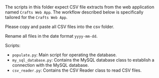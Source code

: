 The scripts in this folder expect CSV file extracts from the web application named `Crafts Web App`. The workflow described below is specifically tailored for the `Crafts Web App`.

Please copy and paste all CSV files into the csv folder.

Rename all files in the date format `yyyy-mm-dd`.

Scripts:

- `populate.py`: Main script for operating the database.
- `my_sql_database.py`: Contains the MySQL database class to establish a connection with the MySQL database.
- `csv_reader.py`: Contains the CSV Reader class to read CSV files.

